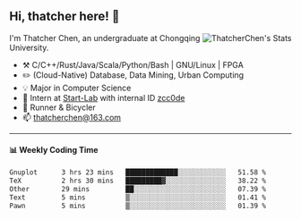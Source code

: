 ## Hi, thatcher here! :wave:

<img align="right" src="https://github-readme-stats.vercel.app/api?username=thatcherchen&title_color=333&text_color=777" alt="ThatcherChen's Stats" >

I'm Thatcher Chen, an undergraduate at Chongqing University.

- :hammer_and_pick:  C/C++/Rust/Java/Scala/Python/Bash | GNU/Linux | FPGA
- :pencil2:  (Cloud-Native) Database, Data Mining, Urban Computing
- :bulb:   Major in Computer Science
- :telescope:  Intern at [Start-Lab](https://github.com/Spatio-Temporal-Lab) with internal ID [zcc0de](https://github.com/zcc0de)
- :seedling:  Runner & Bicycler
- :mailbox: thatcherchen@163.com

---

#### :bar_chart: Weekly Coding Time

<!--START_SECTION:waka-->

```txt
Gnuplot      3 hrs 23 mins   █████████████░░░░░░░░░░░░   51.58 %
TeX          2 hrs 30 mins   █████████▓░░░░░░░░░░░░░░░   38.22 %
Other        29 mins         ██░░░░░░░░░░░░░░░░░░░░░░░   07.39 %
Text         5 mins          ▒░░░░░░░░░░░░░░░░░░░░░░░░   01.41 %
Pawn         5 mins          ▒░░░░░░░░░░░░░░░░░░░░░░░░   01.39 %
```

<!--END_SECTION:waka-->
